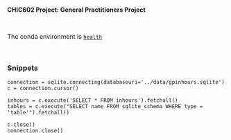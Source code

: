 <br>

**CHIC602 Project: General Practitioners Project**

<br>

The conda environment is  [`health`](https://github.com/premodelling/preimage#anaconda-conda)

<br>

### Snippets

```
connection = sqlite.connecting(databaseuri='../data/gpinhours.sqlite')
c = connection.cursor()

inhours = c.execute('SELECT * FROM inhours').fetchall()
tables = c.execute("SELECT name FROM sqlite_schema WHERE type = 'table'").fetchall()

c.close()
connection.close()
```

<br>
<br>

<br>
<br>

<br>
<br>

<br>
<br>



